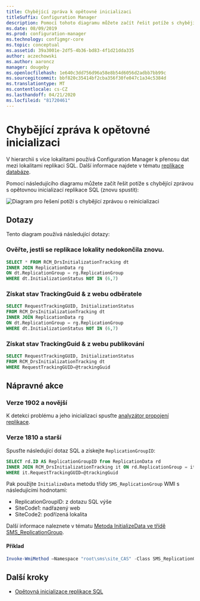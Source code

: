 ```yaml
---
title: Chybějící zpráva k opětovné inicializaci
titleSuffix: Configuration Manager
description: Pomocí tohoto diagramu můžete začít řešit potíže s chybějící zprávou s reinicializací replikace SQL v Configuration Manager
ms.date: 08/09/2019
ms.prod: configuration-manager
ms.technology: configmgr-core
ms.topic: conceptual
ms.assetid: 39a3001e-2df5-4b36-bd83-4f1d21dda335
author: aczechowski
ms.author: aaroncz
manager: dougeby
ms.openlocfilehash: 1e640c3dd756d96a58e8b54d6056d2adbb7bb99c
ms.sourcegitcommit: bbf820c35414bf2cba356f30fe047c1a34c5384d
ms.translationtype: MT
ms.contentlocale: cs-CZ
ms.lasthandoff: 04/21/2020
ms.locfileid: "81720461"
---
```

# <a name="reinit-missing-message"></a>Chybějící zpráva k opětovné inicializaci

V hierarchii s více lokalitami používá Configuration Manager k přenosu dat mezi lokalitami replikaci SQL. Další informace najdete v tématu [replikace databáze](../../../plan-design/hierarchy/database-replication.md).

Pomocí následujícího diagramu můžete začít řešit potíže s chybějící zprávou s opětovnou inicializací replikace SQL (znovu spustit):

![Diagram pro řešení potíží s chybějící zprávou o reinicializaci](media/reinit-missing-message.svg)

## <a name="queries"></a>Dotazy

Tento diagram používá následující dotazy:

### <a name="check-if-site-replication-hasnt-finished-reinit"></a>Ověřte, jestli se replikace lokality nedokončila znovu.

```sql
SELECT * FROM RCM_DrsInitializationTracking dt
INNER JOIN ReplicationData rg
ON dt.ReplicationGroup = rg.ReplicationGroup
WHERE dt.InitializationStatus NOT IN (6,7)
```

### <a name="get-the-trackingguid--status-from-subscriber-site"></a>Získat stav TrackingGuid & z webu odběratele

```sql
SELECT RequestTrackingGUID, InitializationStatus
FROM RCM_DrsInitializationTracking dt
INNER JOIN ReplicationData rg
ON dt.ReplicationGroup = rg.ReplicationGroup
WHERE dt.InitializationStatus NOT IN (6,7)
```

### <a name="get-the-trackingguid--status-from-the-publishing-site"></a>Získat stav TrackingGuid & z webu publikování

```sql
SELECT RequestTrackingGUID, InitializationStatus
FROM RCM_DrsInitializationTracking dt
WHERE RequestTrackingGUID=@trackingGuid
```

## <a name="remediation-actions"></a>Nápravné akce

### <a name="version-1902-and-later"></a>Verze 1902 a novější

K detekci problému a jeho inicializaci spusťte [analyzátor propojení replikace](../monitor-replication.md#BKMK_RLA).

### <a name="version-1810-and-earlier"></a>Verze 1810 a starší

Spusťte následující dotaz SQL a získejte `ReplicationGroupID`:

```sql
SELECT rd.ID AS ReplicationGroupID from ReplicationData rd
INNER JOIN RCM_DrsInitializationTracking it ON rd.ReplicationGroup = it.ReplicationGroup
WHERE it.RequestTrackingGUID=@trackingGuid
```

Pak použijte `InitializeData` metodu třídy `SMS_ReplicationGroup` WMI s následujícími hodnotami:

- ReplicationGroupID: z dotazu SQL výše
- SiteCode1: nadřazený web
- SiteCode2: podřízená lokalita

Další informace naleznete v tématu [Metoda InitializeData ve třídě SMS_ReplicationGroup](../../../../develop/reference/core/servers/configure/initializedata-method-in-class-sms_replicationgroup.md).

#### <a name="example"></a>Příklad

```PowerShell
Invoke-WmiMethod –Namespace "root\sms\site_CAS" -Class SMS_ReplicationGroup –Name InitializeData -ArgumentList "20", "CAS", "PR1"
```

## <a name="next-steps"></a>Další kroky

- [Opětovná inicializace replikace SQL](sql-replication-reinit.md)
